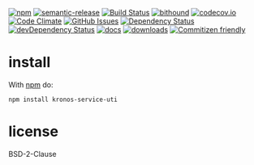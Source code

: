 [![npm](https://img.shields.io/npm/v/kronos-service-uti.svg)](https://www.npmjs.com/package/kronos-service-uti)
[![semantic-release](https://img.shields.io/badge/%20%20%F0%9F%93%A6%F0%9F%9A%80-semantic--release-e10079.svg)](https://github.com/Kronos-Integration/kronos-service-uti)
[![Build Status](https://secure.travis-ci.org/Kronos-Integration/kronos-service-uti.png)](http://travis-ci.org/Kronos-Integration/kronos-service-uti)
[![bithound](https://www.bithound.io/github/Kronos-Integration/kronos-service-uti/badges/score.svg)](https://www.bithound.io/github/Kronos-Integration/kronos-service-uti)
[![codecov.io](http://codecov.io/github/Kronos-Integration/kronos-service-uti/coverage.svg?branch=master)](http://codecov.io/github/Kronos-Integration/kronos-service-uti?branch=master)
[![Code Climate](https://codeclimate.com/github/Kronos-Integration/kronos-service-uti/badges/gpa.svg)](https://codeclimate.com/github/Kronos-Integration/kronos-service-uti)
[![GitHub Issues](https://img.shields.io/github/issues/Kronos-Integration/kronos-service-uti.svg?style=flat-square)](https://github.com/Kronos-Integration/kronos-service-uti/issues)
[![Dependency Status](https://david-dm.org/Kronos-Integration/kronos-service-uti.svg)](https://david-dm.org/Kronos-Integration/kronos-service-uti)
[![devDependency Status](https://david-dm.org/Kronos-Integration/kronos-service-uti/dev-status.svg)](https://david-dm.org/Kronos-Integration/kronos-service-uti#info=devDependencies)
[![docs](http://inch-ci.org/github/Kronos-Integration/kronos-service-uti.svg?branch=master)](http://inch-ci.org/github/Kronos-Integration/kronos-service-uti)
[![downloads](http://img.shields.io/npm/dm/kronos-service-uti.svg?style=flat-square)](https://npmjs.org/package/kronos-service-uti)
[![Commitizen friendly](https://img.shields.io/badge/commitizen-friendly-brightgreen.svg)](http://commitizen.github.io/cz-cli/)

install
=======

With [npm](http://npmjs.org) do:

```shell
npm install kronos-service-uti
```

license
=======

BSD-2-Clause
